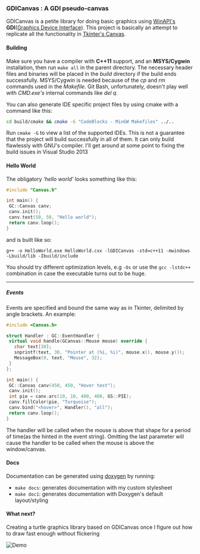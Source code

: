 ### GDICanvas : A GDI pseudo-canvas

GDICanvas is a petite library for doing basic graphics using  [WinAPI's][1] **GDI**([Graphics Device Interface][2]).
This project is basically an attempt to replicate all the functionality in [Tkinter's Canvas][3].

#### Building

Make sure you have a compiler with **C++11** support, and an **MSYS/Cygwin** installation,
then run `make all` in the parent directory.
The necessary header files and binaries will be placed in the *build*
directory if the build ends successfully.
MSYS/Cygwin is needed because of the *cp* and *rm* commands used in the *Makefile*.
Git Bash, unfortunately, doesn't play well with *CMD.exe's* internal commands like *del q*.

You can also generate IDE specific project files by using cmake with a command like
this:

```bash
cd build/cmake && cmake -G "CodeBlocks - MinGW Makefiles" ../..
```

Run `cmake -G` to view a list of the supported IDEs. This is not a guarantee that the project
will build successfully in all of them. It can only build flawlessly with GNU's
compiler. I'll get around at some point to fixing the build issues in Visual Studio
2013

#### Hello World
The obligatory *'hello world'* looks something like this:

```C++
#include "Canvas.h"

int main() {
 GC::Canvas canv;
 canv.init();
 canv.text(50, 50, "Hello world");
 return canv.loop();
}
```

and is built like so:

    g++ -o HelloWorld.exe HelloWorld.cxx -lGDICanvas -std=c++11 -mwindows -Lbuild/lib -Ibuild/include

You should try different optimization levels, e.g `-Os` or use the `gcc -lstdc++`
combination in case the executable turns out to be huge.

_____

##### Events
Events are specified and bound the same way as in Tkinter, delimited by angle
brackets. An example:

```C++
#include <Canvas.h>

struct Handler : GC::EventHandler {
 virtual void handle(GCanvas::Mouse mouse) override {
   char text[30];
   snprintf(text, 30, "Pointer at (%i, %i)", mouse.x(), mouse.y());
   MessageBox(0, text, "Mouse", 32);
 }
};

int main() {
 GC::Canvas canv(450, 450, "Hover test");
 canv.init();
 int pie = canv.arc(10, 10, 400, 400, GS::PIE);
 canv.fillColor(pie, "Turquoise");
 canv.bind("<hover>", Handler(), "all");
 return canv.loop();
}

```

The handler will be called when the mouse is above that shape for a period of
time(as the hinted in the event string). Omitting the last parameter will cause
the handler to be called when the mouse is above the window/canvas.

#### Docs
Documentation can be generated using [doxygen][4] by running:
  + `make docs`: generates documentation with my custom stylesheet
  + `make doc1`: generates documentation with Doxygen's default layout/styling

#### What next?
Creating a turtle graphics library based on GDICanvas once I figure out how to draw
fast enough without flickering

![Demo](http://i.imgur.com/z9dLXFz.gif)

[1]: http://msdn.microsoft.com/en-us/library/ff818516.aspx
[2]: http://msdn.microsoft.com/en-us/library/windows/desktop/dd145203.aspx
[3]: http://www.effbot.org/tkinterbook/canvas.htm
[4]: http://www.doxygen.org/index.html
